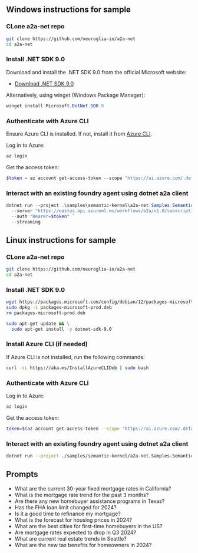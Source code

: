 
## Windows instructions for sample

### CLone a2a-net repo
```bash
git clone https://github.com/neuroglia-io/a2a-net
cd a2a-net
```

### Install .NET SDK 9.0

Download and install the .NET SDK 9.0 from the official Microsoft website:

- [Download .NET SDK 9.0](https://dotnet.microsoft.com/download/dotnet/9.0)

Alternatively, using winget (Windows Package Manager):

```powershell
winget install Microsoft.DotNet.SDK.9
```

### Authenticate with Azure CLI

Ensure Azure CLI is installed. If not, install it from [Azure CLI](https://aka.ms/installazurecliwindows).

Log in to Azure:

```powershell
az login
```

Get the access token:

```powershell
$token = az account get-access-token --scope "https://ai.azure.com/.default" --query accessToken -o tsv
```

### Interact with an existing foundry agent using dotnet a2a client

```powershell
dotnet run --project .\samples\semantic-kernel\a2a-net.Samples.SemanticKernel.Client\a2a-net.Samples.SemanticKernel.Client.csproj `
  --server "https://eastus.api.azureml.ms/workflows/a2a/v1.0/subscriptions/921496dc-987f-410f-bd57-426eb2611356/resourceGroups/ai-agents-karthik-eu/providers/Microsoft.MachineLearningServices/workspaces/project-demo-eu-fw7g/agents/asst_8vfrJwY26XYXzNfCzhJu2IZA?api-version=2024-12-01-preview" `
  --auth "Bearer=$token" `
  --streaming
```

## Linux instructions for sample

### CLone a2a-net repo
```bash
git clone https://github.com/neuroglia-io/a2a-net
cd a2a-net
```

### Install .NET SDK 9.0
```bash
wget https://packages.microsoft.com/config/debian/12/packages-microsoft-prod.deb -O packages-microsoft-prod.deb
sudo dpkg -i packages-microsoft-prod.deb
rm packages-microsoft-prod.deb
```

```bash
sudo apt-get update && \
  sudo apt-get install -y dotnet-sdk-9.0
```

### Install Azure CLI (if needed)

If Azure CLI is not installed, run the following commands:

```bash
curl -sL https://aka.ms/InstallAzureCLIDeb | sudo bash
```

### Authenticate with Azure CLI
Log in to Azure:
```bash
az login
```

Get the access token:
```bash
token=$(az account get-access-token --scope "https://ai.azure.com/.default" --query accessToken -o tsv)
```


### Interact with an existing foundry agent using dotnet a2a client
```bash
dotnet run --project ./samples/semantic-kernel/a2a-net.Samples.SemanticKernel.Client/a2a-net.Samples.SemanticKernel.Client.csproj --server https://eastus.api.azureml.ms/workflows/a2a/v1.0/subscriptions/921496dc-987f-410f-bd57-426eb2611356/resourceGroups/ai-agents-karthik-eu/providers/Microsoft.MachineLearningServices/workspaces/project-demo-eu-fw7g/agents/asst_8vfrJwY26XYXzNfCzhJu2IZA?api-version=2024-12-01-preview --auth "Bearer=$token" --streaming
```

## Prompts
- What are the current 30-year fixed mortgage rates in California?
- What is the mortgage rate trend for the past 3 months?
- Are there any new homebuyer assistance programs in Texas? 
- Has the FHA loan limit changed for 2024?
- Is it a good time to refinance my mortgage?
- What is the forecast for housing prices in 2024? 
- What are the best cities for first-time homebuyers in the US?
- Are mortgage rates expected to drop in Q3 2024?
- What are current real estate trends in Seattle?
- What are the new tax benefits for homeowners in 2024?